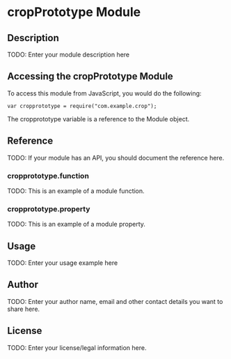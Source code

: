 # cropPrototype Module

## Description

TODO: Enter your module description here

## Accessing the cropPrototype Module

To access this module from JavaScript, you would do the following:

    var cropprototype = require("com.example.crop");

The cropprototype variable is a reference to the Module object.

## Reference

TODO: If your module has an API, you should document
the reference here.

### cropprototype.function

TODO: This is an example of a module function.

### cropprototype.property

TODO: This is an example of a module property.

## Usage

TODO: Enter your usage example here

## Author

TODO: Enter your author name, email and other contact
details you want to share here.

## License

TODO: Enter your license/legal information here.
